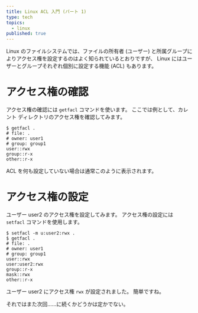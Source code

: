 ```yaml
---
title: Linux ACL 入門 (パート 1)
type: tech
topics:
  - linux
published: true
---
```


Linux のファイルシステムでは、ファイルの所有者 (ユーザー) と所属グループによりアクセス権を設定するのはよく知られているとおりですが、 Linux にはユーザーとグループそれぞれ個別に設定する機能 (ACL) もあります。

# アクセス権の確認

アクセス権の確認には `getfacl` コマンドを使います。
ここでは例として、カレント ディレクトリのアクセス権を確認してみます。

```
$ getfacl .
# file: .
# owner: user1
# group: group1
user::rwx
group::r-x
other::r-x

```

ACL を何も設定していない場合は通常このように表示されます。

# アクセス権の設定

ユーザー user2 のアクセス権を設定してみます。
アクセス権の設定には `setfacl` コマンドを使用します。

```
$ setfacl -m u:user2:rwx .
$ getfacl .
# file: .
# owner: user1
# group: group1
user::rwx
user:user2:rwx
group::r-x
mask::rwx
other::r-x

```

ユーザー user2 にアクセス権 `rwx` が設定されました。
簡単ですね。

それではまた次回……に続くかどうかは定かでない。

